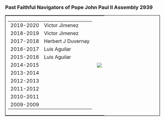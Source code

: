 <h3>Past Faithful Navigators of Pope John Paul II Assembly 2939</h3>
<table  style="border: 1px solid black">
               <tr><td>
<table>
<tr><td>2019-2020 <td>Victor Jimenez
<tr><td>2018-2019 <td>Victor Jimenez
<tr><td>2017-2018 <td>Herbert J Duvernay
<tr><td>2016-2017 <td>Luis Aguilar
<tr><td>2015-2016 <td>Luis Aguilar
<tr><td>2014-2015<td>
<tr><td>2013-2014<td>
<tr><td>2012-2013<td>
<tr><td>2011-2012<td>
<tr><td>2010-2011<td>
<tr><td>2009-2009<td>
               </table>
               <td><img src="../assets/img/past.jpg">

